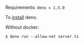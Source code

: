 Requirements: `deno = 1.5.0`

To [install](https://deno.land/#installation) deno.

Without docker:
```
$ deno run --allow-net server.ts
```
